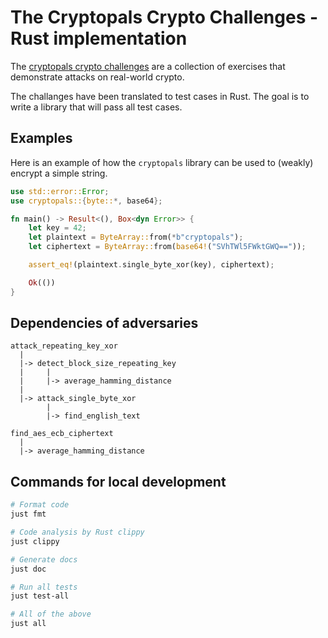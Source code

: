 # The Cryptopals Crypto Challenges - Rust implementation

The [cryptopals crypto challenges](https://cryptopals.com/) are a collection of exercises that demonstrate attacks on real-world crypto.

The challanges have been translated to test cases in Rust. The goal is to write a library that will pass all test cases.

## Examples

Here is an example of how the `cryptopals` library can be used to (weakly) encrypt a simple string.

```rust
use std::error::Error;
use cryptopals::{byte::*, base64};

fn main() -> Result<(), Box<dyn Error>> {
    let key = 42;
    let plaintext = ByteArray::from(*b"cryptopals");
    let ciphertext = ByteArray::from(base64!("SVhTWl5FWktGWQ=="));

    assert_eq!(plaintext.single_byte_xor(key), ciphertext);

    Ok(())
}
```

## Dependencies of adversaries

```text
attack_repeating_key_xor
  |
  |-> detect_block_size_repeating_key
  |     |
  |     |-> average_hamming_distance
  |
  |-> attack_single_byte_xor
        |
        |-> find_english_text

find_aes_ecb_ciphertext
  |
  |-> average_hamming_distance
```

## Commands for local development

```sh
# Format code
just fmt

# Code analysis by Rust clippy
just clippy

# Generate docs
just doc

# Run all tests
just test-all

# All of the above
just all
```
